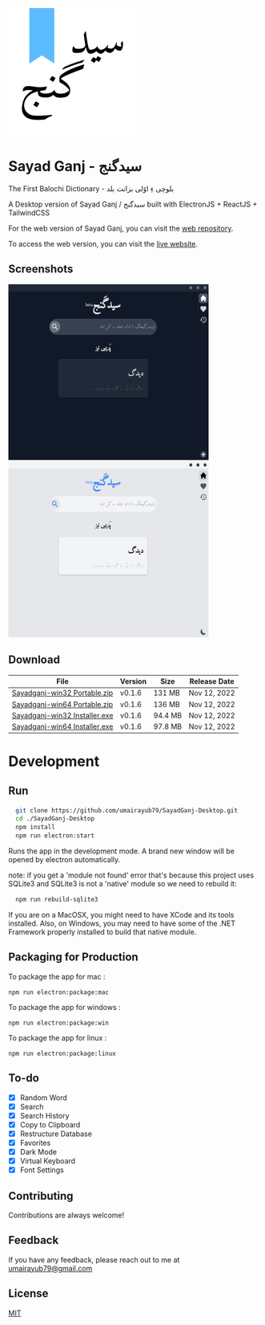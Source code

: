 ![App Icon](./icons/256x256.png)

# Sayad Ganj - سیدگنج
The First Balochi Dictionary - بلوچی ءِ اوّلی بزانت بلد

A Desktop version of Sayad Ganj / سیدگنج built with ElectronJS + ReactJS + TailwindCSS

For the web version of Sayad Ganj, you can visit the [web repository](https://github.com/umairayub79/SayadGanj-Web).

To access the web version, you can visit the [live website](https://sayadganj.netlify.app).

## Screenshots


<img src="./screenshots/darkmode.gif" width="400" height="350" alt="App Screenshot GIF" />
<img src="./screenshots/lightmode.gif" width="400" height="350" alt="App Screenshot GIF"/>

## Download
| File                           | Version | Size    | Release Date |
|--------------------------------|---------|---------|--------------|
| [Sayadganj-win32 Portable.zip](https://github.com/umairayub79/SayadGanj-Desktop/releases/download/v0.1.6/Sayadganj-v0.1.6-win32.zip)  | v0.1.6  | 131 MB  | Nov 12, 2022 |
| [Sayadganj-win64 Portable.zip](https://github.com/umairayub79/SayadGanj-Desktop/releases/download/v0.1.6/Sayadganj-v0.1.6-win64.zip)  | v0.1.6  | 136 MB  | Nov 12, 2022 |
| [Sayadganj-win32 Installer.exe](https://github.com/umairayub79/SayadGanj-Desktop/releases/download/v0.1.6/SayadganjSetup-v0.1.6-win32.exe) | v0.1.6  | 94.4 MB | Nov 12, 2022 |
| [Sayadganj-win64 Installer.exe](https://github.com/umairayub79/SayadGanj-Desktop/releases/download/v0.1.6/SayadganjSetup-v0.1.6-win64.exe) | v0.1.6  | 97.8 MB | Nov 12, 2022 |

# Development
## Run

```bash
  git clone https://github.com/umairayub79/SayadGanj-Desktop.git
  cd ./SayadGanj-Desktop
  npm install
  npm run electron:start
```
Runs the app in the development mode. A brand new window will be opened by electron automatically.

note: if you get a 'module not found' error that's because this project uses SQLite3 and SQLite3 is not a 'native' module so we need to rebuild it:

```bash
  npm run rebuild-sqlite3
```

If you are on a MacOSX, you might need to have XCode and its tools installed. Also, on Windows, you may need to have some of the .NET Framework properly installed to build that native module.

## Packaging for Production
To package the app for mac : 
```
npm run electron:package:mac
```
To package the app for windows : 
```
npm run electron:package:win
```
To package the app for linux : 
```
npm run electron:package:linux
```
## To-do

- [x] Random Word
- [x] Search
- [x] Search History
- [x] Copy to Clipboard
- [x] Restructure Database
- [x] Favorites
- [x] Dark Mode
- [x] Virtual Keyboard
- [x] Font Settings

## Contributing

Contributions are always welcome!


## Feedback

If you have any feedback, please reach out to me at umairayub79@gmail.com


## License

[MIT](https://choosealicense.com/licenses/mit/)
